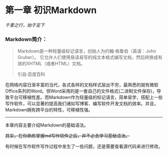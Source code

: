 # 第一章   初识Markdown

*千里之行，始于足下*

### Markdown简介：

> Markdown是一种轻量级标记语言，创始人为约翰·格鲁伯（英语：John Gruber）。 它允许人们使用易读易写的纯文本格式编写文档，然后转换成有效的XHTML（或者HTML）文档。
>
> 引自:百度百科

在网络内容日渐丰富的当代，各式各样的文档样式层出不穷，最熟悉的就有微软Office系列的Word。但Word采用的是一套自己的文件格式(二进制文件保存)，导致平台可移植性差。而Markdown作为轻量级的标记语言，简单易学，搭配上一些写作软件，可以显著的提高我们诸如写博客、编写软件开发文档的效率。并且，Markdown拥有跨平台的特性，可移植性强。

------

本章内容主要介绍Markdown的基础语法。

~~其实，在你熟练掌握md写作软件之后，并不必去学习基础语法。~~

有时候在写作软件写作过程中发生了一些问题，还是需要查看源代码来进行修改。